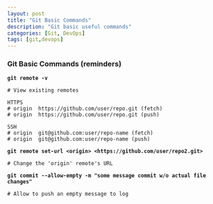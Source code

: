 ```yaml
---
layout: post
title: "Git Basic Commands"
description: "Git basic useful commands"
categories: [Git, DevOps]
tags: [git,devops]
---
```


### Git Basic Commands (reminders)

**`git remote -v`**
~~~
# View existing remotes

HTTPS
# origin  https://github.com/user/repo.git (fetch)
# origin  https://github.com/user/repo.git (push)

SSH
# origin  git@github.com:user/repo-name (fetch)
# origin  git@github.com:user/repo-name (push)
~~~

**`git remote set-url <origin> <https://github.com/user/repo2.git>`**
~~~
# Change the 'origin' remote's URL
~~~

**`git commit --allow-empty -m "some message commit w/o actual file changes"`**
~~~
# Allow to push an empty message to log
~~~

